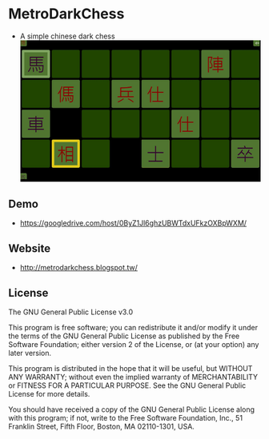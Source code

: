 # MetroDarkChess

* A simple chinese dark chess
![res](res/screenshot1.png)

## Demo

* https://googledrive.com/host/0ByZ1Jl6ghzUBWTdxUFkzOXBpWXM/

## Website

* http://metrodarkchess.blogspot.tw/

## License

The GNU General Public License v3.0

This program is free software; you can redistribute it and/or
modify it under the terms of the GNU General Public License
as published by the Free Software Foundation; either version 2
of the License, or (at your option) any later version.

This program is distributed in the hope that it will be useful,
but WITHOUT ANY WARRANTY; without even the implied warranty of
MERCHANTABILITY or FITNESS FOR A PARTICULAR PURPOSE.  See the
GNU General Public License for more details.

You should have received a copy of the GNU General Public License
along with this program; if not, write to the Free Software
Foundation, Inc., 51 Franklin Street, Fifth Floor, Boston, MA  02110-1301, USA.
